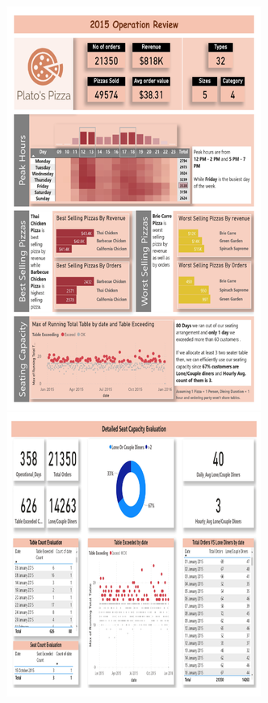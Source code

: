 

<!--![Main Report](Images/Plato's%20Pizza%20Sales_page-0001.jpg)-->

<img src= "Images/Plato's%20Pizza%20Sales_page-0001.jpg" width="600" height="800" >

 
<img src= "Images/Plato's%20Pizza%20Sales_page-0002.jpg" width="1000" height="563">


